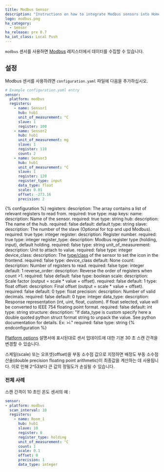 ```yaml
---
title: Modbus Sensor
description: "Instructions on how to integrate Modbus sensors into Home Assistant."
logo: modbus.png
ha_category:
  - Sensor
ha_release: pre 0.7
ha_iot_class: Local Push
---
```


`modbus` 센서를 사용하면 [Modbus](http://www.modbus.org/) 레지스터에서 데이터를 수집할 수 있습니다.

## 설정

Modbus 센서를 사용하려면 `configuration.yaml` 파일에 다음을 추가하십시오.

```yaml
# Example configuration.yaml entry
sensor:
  platform: modbus
  registers:
    - name: Sensor1
      hub: hub1
      unit_of_measurement: °C
      slave: 1
      register: 100
    - name: Sensor2
      hub: hub1
      unit_of_measurement: mg
      slave: 1
      register: 110
      count: 2
    - name: Sensor3
      hub: hub1
      unit_of_measurement: °C
      slave: 1
      register: 120
      register_type: input
      data_type: float
      scale: 0.01
      offset: -273.16
      precision: 2
```

{% configuration %}
registers:
  description: The array contains a list of relevant registers to read from.
  required: true
  type: map
  keys:
    name:
      description: Name of the sensor.
      required: true
      type: string
    hub:
      description: The name of the hub.
      required: false
      default: default
      type: string
    slave:
      description: The number of the slave (Optional for tcp and upd Modbus).
      required: true
      type: integer
    register:
      description: Register number.
      required: true
      type: integer
    register_type:
      description: Modbus register type (holding, input), default holding.
      required: false
      type: string
    unit_of_measurement:
      description: Unit to attach to value.
      required: false
      type: integer
    device_class:
      description: The [type/class](/integrations/sensor/#device-class) of the sensor to set the icon in the frontend.
      required: false
      type: device_class
      default: None
    count:
      description: Number of registers to read.
      required: false
      type: integer
      default: 1
    reverse_order:
      description: Reverse the order of registers when count >1.
      required: false
      default: false
      type: boolean
    scale:
      description: Scale factor (output = scale * value + offset).
      required: false
      default: 1
      type: float
    offset:
      description: Final offset (output = scale * value + offset).
      required: false
      default: 0
      type: float
    precision:
      description: Number of valid decimals.
      required: false
      default: 0
      type: integer
    data_type:
      description: Response representation (int, uint, float, custom). If float selected, value will be converted to IEEE 754 floating point format.
      required: false
      default: int
      type: string
    structure:
      description: "If data_type is custom specify here a double quoted python struct format string to unpack the value. See python documentation for details. Ex: >i."
      required: false
      type: string
{% endconfiguration %}

[Platform options](/docs/configuration/platform_options/#scan-interval) 설명서에 표시된대로 센서 업데이트에 대한 기본 30 초 스캔 간격을 변경할 수 있습니다.

<div class='note'>

스케일(scale) 또는 오프셋(offset)을 부동 소수점 값으로 지정하면 배정도 부동 소수점 산술(double precision floating point arithmetic)이 최종값을 계산하는 데 사용됩니다. 이로 인해 2^53보다 큰 값의 정밀도가 손실될 수 있습니다.

</div>

### 전체 사례

스캔 간격이 10 초인 온도 센서의 예 :

```yaml
sensor:
- platform: modbus
  scan_interval: 10
  registers:
    - name: Room_1
      hub: hub1
      slave: 10
      register: 0
      register_type: holding
      unit_of_measurement: °C
      count: 1
      scale: 0.1
      offset: 0
      precision: 1
      data_type: integer
```
